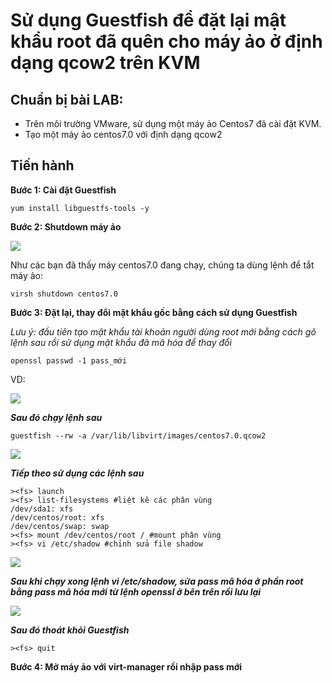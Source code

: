 # Sử dụng Guestfish để đặt lại mật khẩu root đã quên cho máy ảo ở định dạng qcow2 trên KVM

## Chuẩn bị bài LAB:

- Trên môi trường VMware, sử dụng một máy ảo Centos7 đã cài đặt KVM.
- Tạo một máy ảo centos7.0 với định dạng qcow2

## Tiến hành

**Bước 1: Cài đặt Guestfish**

`yum install libguestfs-tools -y`

**Bước 2: Shutdown máy ảo**

<img src=https://imgur.com/oQNBXBo.jpg>

Như các bạn đã thấy máy centos7.0 đang chạy, chúng ta dùng lệnh để tắt máy ảo: 

`virsh shutdown centos7.0`

**Bước 3: Đặt lại, thay đổi mật khẩu gốc bằng cách sử dụng Guestfish**

*Lưu ý: đầu tiên tạo mật khẩu tài khoản người dùng root mới bằng cách gõ lệnh sau rồi sử dụng mật khẩu đã mã hóa để thay đổi*

`openssl passwd -1 pass_mới`

VD:

<img src=https://imgur.com/mWZBzON.jpg>

***Sau đó chạy lệnh sau***

`guestfish --rw -a /var/lib/libvirt/images/centos7.0.qcow2`

<img src=https://imgur.com/a6OyIN7.jpg>

***Tiếp theo sử dụng các lệnh sau***

````
><fs> launch 
><fs> list-filesystems #liệt kê các phân vùng
/dev/sda1: xfs
/dev/centos/root: xfs
/dev/centos/swap: swap
><fs> mount /dev/centos/root / #mount phân vùng
><fs> vi /etc/shadow #chỉnh sửa file shadow

````

<img src=https://imgur.com/7M3NXpb.jpg>

***Sau khi chạy xong lệnh vi /etc/shadow, sửa pass mã hóa ở phần root bằng pass mã hóa mới từ lệnh openssl ở bên trên rồi lưu lại***

<img src=https://imgur.com/qys5fRr.jpg>

***Sau đó thoát khỏi Guestfish***

`><fs> quit`

**Bước 4: Mở máy ảo với virt-manager rồi nhập pass mới**

